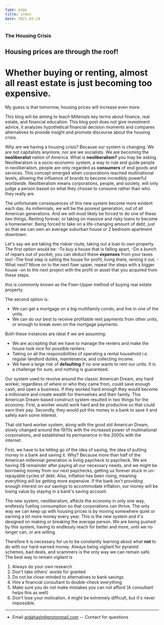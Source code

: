 ```yaml
---
type: page
title: index
date: 2021-03-19
---
```


### The Housing Crisis

## Housing prices are through the roof!

# Whether buying or renting, almost all reast estate is just becoming too expensive. 

My guess is that tomorrow, housing prices will increase even more.
 
This blog will be aiming to teach Millenials key terms about finance, real estate, and financial education.
This blog post does not give investment advice, it analyzes hypothetical financial decision moments and compares alternatives to provide insight and promote discourse about the housing crisis.

Why are we having a housing crisis? Because our system is changing.
We are not capitalists anymore, nor are we socialists. 
We are becoming the **neoliberalist** nation of America.
What is **neoliberalism?** you may be asking.
Neoliberalism is a socio-economic system, a way to rule and guide people 
in neoliberalism, people are only regarded as **consumers** of end goods and services.
This concept emerged when corporations reached multinational levels,
allowing the influence of brands to become incredibly powerful worldwide.
Neoliberalism means corporations, people, and society, 
will only judge a person based on what they choose to consume rather than who they really are.

The unfortunate consequences of this new system become more evident each day.
As millennials, we will be the poorest generation, out of all American generations.
And we will most likely be forced to do one of these two things.
Renting forever, or taking on massive and risky loans to become a homeowner.
Being forced to take on a life-changing amount of debt,
just so that we can own an average suburban house or 2 bedroom apartment downtown. 

Let's say we are taking the riskier route, taking out a loan to own property.
The first option would be:
-To buy a house that is falling apart, 
-Do a bunch of repairs out of pocket, you can deduct these **expenses** from your taxes too!
-The final step is selling the house for profit, living there, renting it out.
-What next? Move on to the next fixer upper, repeat the steps with a bigger house
-on to the next project with the profit or asset that you acquired from these steps.

this is commonly known as the Fixer-Upper method of buying real estate property.

The second option is:
- We can get a mortgage on a big multifamily condo, and live in one of the units.
- We can do our best to receive profitable rent payments from other units, or enough to break even on the mortgage payments. 

Both these instances are ideal if we are assuming:
- We are accepting that we have to manage the renters and make the house look nice for possible renters.
- Taking on all the responsibilities of operating a rental household _i.e._ regular landlord duties, maintenance, and collecting income. 
- We have a large risk of **defaulting**  if no one wants to rent our units.
It is a challenge for sure, and nothing is guaranteed.


Our system used to revolve around the classic American Dream, any hard worker, 
regardless of where or who they came from, could save enough cash, and open a business. 
If they worked hard enough they would become a millionaire and create wealth for themselves and their family. 
This American Dream-based construct system resulted in two things for the economy. 
First, a worker would work hard and be productive so that could earn their pay. 
Secondly, they would put this money in a bank to save it and safely earn some interest. 

That old hard worker system, along with the good old American Dream, slowly changed around the 1970s
with the increased power of multinational corporations, and established its permanence in the 2000s with the internet. 

First, we have to be letting go of the idea of saving, the idea of putting money in a bank and saving it. 
Why? Because more than half of the American millennial generation is living paycheck to paycheck. 
We are having 0$ remainder after paying all our necessary needs, and we might be borrowing money from our next paychecks,
getting us forever stuck in un-repayable cycles of debt.
Also, inflation has been rising, meaning everything will be getting more expensive. 
If the bank isn't providing enough interest on our savings to accommodate inflation,
our money will be losing value by staying in a bank's saving account.

The new system, neoliberalism, affects the economy in only one way, 
endlessly fueling consumption so that corporations can thrive.
The only way we can keep up with housing prices is by moving somewhere quiet
or earning a lot more money every year. 
This is the new system and it's designed on making or breaking the average person.
We are being pushed by this system, having to endlessly reach for better and more,
 until we no longer can, or are willing. 

Therefore it is necessary for us to be constantly learning
about what **not** to do with our hard-earned money. 
Always being vigilant for pyramid schemes, bad deals, and scammers
is the only way we can remain safe. The best way to remain vigilant is

1. Always do your own research
2. Don't take others' words for granted
3. Do not be close-minded to alternatives to bank savings
4. Hire a financial consultant to double-check everything
5. Make sure you do not make mistakes you can not afford (A consultant helps this as well)
6. Don't lose your motivation, it might be extremely difficult, but it's never impossible.
---

- Email ardahash@protonmail.com -- Contact for questions

